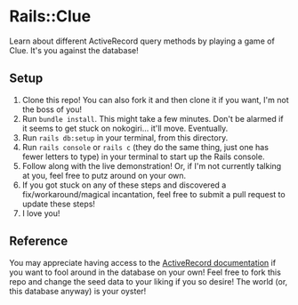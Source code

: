 # Rails::Clue

Learn about different ActiveRecord query methods by playing a game of Clue. It's you against the database!

## Setup

1. Clone this repo! You can also fork it and then clone it if you want, I'm not the boss of you!
2. Run `bundle install`. This might take a few minutes. Don't be alarmed if it seems to get stuck on nokogiri... it'll move. Eventually.
3. Run `rails db:setup` in your terminal, from this directory.
4. Run `rails console` or `rails c` (they do the same thing, just one has fewer letters to type) in your terminal to start up the Rails console.
5. Follow along with the live demonstration! Or, if I'm not currently talking at you, feel free to putz around on your own.
6. If you got stuck on any of these steps and discovered a fix/workaround/magical incantation, feel free to submit a pull request to update these steps!
7. I love you!

## Reference

You may appreciate having access to the [ActiveRecord documentation](https://guides.rubyonrails.org/active_record_querying.html) if you want to fool around in the database on your own! Feel free to fork this repo and change the seed data to your liking if you so desire! The world (or, this database anyway) is your oyster!
